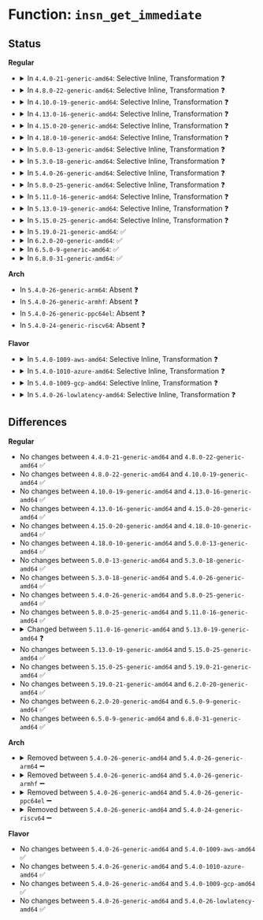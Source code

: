 # Function: <code>insn_get_immediate</code>

## Status
<b>Regular</b>
<ul>
<li>
<details>
<summary>In <code>4.4.0-21-generic-amd64</code>: Selective Inline, Transformation ❓</summary>

```c
void insn_get_immediate(struct insn * insn)
```

```json
{
  "name": "insn_get_immediate",
  "collision_type": "Unique Global",
  "inline_type": "Selective",
  "funcs": [
    {
      "addr": 18446744071583002272,
      "name": "insn_get_immediate",
      "external": true,
      "loc": "arch/x86/lib/insn.c:516",
      "file": "arch/x86/lib/insn.c",
      "inline": "not declared, inlined",
      "caller_inline": [
        "arch/x86/lib/insn.c:insn_get_length"
      ],
      "caller_func": [
        "arch/x86/events/intel/lbr.c:branch_type",
        "arch/x86/lib/insn.c:insn_get_length"
      ]
    }
  ],
  "symbols": [
    {
      "addr": 18446744071583002272,
      "name": "insn_get_immediate.part.8",
      "section": ".text",
      "bind": "STB_LOCAL",
      "size": 759
    },
    {
      "addr": 18446744071583003376,
      "name": "insn_get_immediate",
      "section": ".text",
      "bind": "STB_GLOBAL",
      "size": 23
    }
  ]
}
```
</details>
</li>
<li>
<details>
<summary>In <code>4.8.0-22-generic-amd64</code>: Selective Inline, Transformation ❓</summary>

```c
void insn_get_immediate(struct insn * insn)
```

```json
{
  "name": "insn_get_immediate",
  "collision_type": "Unique Global",
  "inline_type": "Selective",
  "funcs": [
    {
      "addr": 18446744071583293336,
      "name": "insn_get_immediate",
      "external": true,
      "loc": "arch/x86/lib/insn.c:528",
      "file": "arch/x86/lib/insn.c",
      "inline": "not declared, inlined",
      "caller_inline": [
        "arch/x86/lib/insn.c:insn_get_length"
      ],
      "caller_func": [
        "arch/x86/events/intel/lbr.c:branch_type",
        "arch/x86/lib/insn.c:insn_get_length"
      ]
    }
  ],
  "symbols": [
    {
      "addr": 18446744071583292144,
      "name": "insn_get_immediate.part.8",
      "section": ".text",
      "bind": "STB_LOCAL",
      "size": 764
    },
    {
      "addr": 18446744071583293264,
      "name": "insn_get_immediate",
      "section": ".text",
      "bind": "STB_GLOBAL",
      "size": 23
    }
  ]
}
```
</details>
</li>
<li>
<details>
<summary>In <code>4.10.0-19-generic-amd64</code>: Selective Inline, Transformation ❓</summary>

```c
void insn_get_immediate(struct insn * insn)
```

```json
{
  "name": "insn_get_immediate",
  "collision_type": "Unique Global",
  "inline_type": "Selective",
  "funcs": [
    {
      "addr": 18446744071583411992,
      "name": "insn_get_immediate",
      "external": true,
      "loc": "arch/x86/lib/insn.c:528",
      "file": "arch/x86/lib/insn.c",
      "inline": "not declared, inlined",
      "caller_inline": [
        "arch/x86/lib/insn.c:insn_get_length"
      ],
      "caller_func": [
        "arch/x86/events/intel/lbr.c:branch_type",
        "arch/x86/lib/insn.c:insn_get_length"
      ]
    }
  ],
  "symbols": [
    {
      "addr": 18446744071583410800,
      "name": "insn_get_immediate.part.8",
      "section": ".text",
      "bind": "STB_LOCAL",
      "size": 764
    },
    {
      "addr": 18446744071583411920,
      "name": "insn_get_immediate",
      "section": ".text",
      "bind": "STB_GLOBAL",
      "size": 23
    }
  ]
}
```
</details>
</li>
<li>
<details>
<summary>In <code>4.13.0-16-generic-amd64</code>: Selective Inline, Transformation ❓</summary>

```c
void insn_get_immediate(struct insn * insn)
```

```json
{
  "name": "insn_get_immediate",
  "collision_type": "Unique Global",
  "inline_type": "Selective",
  "funcs": [
    {
      "addr": 18446744071588269241,
      "name": "insn_get_immediate",
      "external": true,
      "loc": "arch/x86/lib/insn.c:528",
      "file": "arch/x86/lib/insn.c",
      "inline": "not declared, inlined",
      "caller_inline": [
        "arch/x86/lib/insn.c:insn_get_length"
      ],
      "caller_func": [
        "arch/x86/events/intel/lbr.c:branch_type",
        "arch/x86/lib/insn.c:insn_get_length"
      ]
    }
  ],
  "symbols": [
    {
      "addr": 18446744071588268032,
      "name": "insn_get_immediate.part.8",
      "section": ".text",
      "bind": "STB_LOCAL",
      "size": 762
    },
    {
      "addr": 18446744071588269168,
      "name": "insn_get_immediate",
      "section": ".text",
      "bind": "STB_GLOBAL",
      "size": 24
    }
  ]
}
```
</details>
</li>
<li>
<details>
<summary>In <code>4.15.0-20-generic-amd64</code>: Selective Inline, Transformation ❓</summary>

```c
void insn_get_immediate(struct insn * insn)
```

```json
{
  "name": "insn_get_immediate",
  "collision_type": "Unique Global",
  "inline_type": "Selective",
  "funcs": [
    {
      "addr": 18446744071588824937,
      "name": "insn_get_immediate",
      "external": true,
      "loc": "arch/x86/lib/insn.c:528",
      "file": "arch/x86/lib/insn.c",
      "inline": "not declared, inlined",
      "caller_inline": [
        "arch/x86/lib/insn.c:insn_get_length"
      ],
      "caller_func": [
        "arch/x86/events/intel/lbr.c:branch_type",
        "arch/x86/lib/insn.c:insn_get_length"
      ]
    }
  ],
  "symbols": [
    {
      "addr": 18446744071588823728,
      "name": "insn_get_immediate.part.8",
      "section": ".text",
      "bind": "STB_LOCAL",
      "size": 768
    },
    {
      "addr": 18446744071588824864,
      "name": "insn_get_immediate",
      "section": ".text",
      "bind": "STB_GLOBAL",
      "size": 24
    }
  ]
}
```
</details>
</li>
<li>
<details>
<summary>In <code>4.18.0-10-generic-amd64</code>: Selective Inline, Transformation ❓</summary>

```c
void insn_get_immediate(struct insn * insn)
```

```json
{
  "name": "insn_get_immediate",
  "collision_type": "Unique Global",
  "inline_type": "Selective",
  "funcs": [
    {
      "addr": 18446744071589203095,
      "name": "insn_get_immediate",
      "external": true,
      "loc": "arch/x86/lib/insn.c:528",
      "file": "arch/x86/lib/insn.c",
      "inline": "not declared, inlined",
      "caller_inline": [
        "arch/x86/lib/insn.c:insn_get_length"
      ],
      "caller_func": [
        "arch/x86/events/intel/lbr.c:branch_type",
        "arch/x86/lib/insn.c:insn_get_length"
      ]
    }
  ],
  "symbols": [
    {
      "addr": 18446744071589201888,
      "name": "insn_get_immediate.part.7",
      "section": ".text",
      "bind": "STB_LOCAL",
      "size": 768
    },
    {
      "addr": 18446744071589203024,
      "name": "insn_get_immediate",
      "section": ".text",
      "bind": "STB_GLOBAL",
      "size": 23
    }
  ]
}
```
</details>
</li>
<li>
<details>
<summary>In <code>5.0.0-13-generic-amd64</code>: Selective Inline, Transformation ❓</summary>

```c
void insn_get_immediate(struct insn * insn)
```

```json
{
  "name": "insn_get_immediate",
  "collision_type": "Unique Global",
  "inline_type": "Selective",
  "funcs": [
    {
      "addr": 18446744071589444679,
      "name": "insn_get_immediate",
      "external": true,
      "loc": "arch/x86/lib/insn.c:528",
      "file": "arch/x86/lib/insn.c",
      "inline": "not declared, inlined",
      "caller_inline": [
        "arch/x86/lib/insn.c:insn_get_length"
      ],
      "caller_func": [
        "arch/x86/events/intel/lbr.c:branch_type",
        "arch/x86/lib/insn.c:insn_get_length"
      ]
    }
  ],
  "symbols": [
    {
      "addr": 18446744071589443440,
      "name": "insn_get_immediate.part.7",
      "section": ".text",
      "bind": "STB_LOCAL",
      "size": 787
    },
    {
      "addr": 18446744071589444608,
      "name": "insn_get_immediate",
      "section": ".text",
      "bind": "STB_GLOBAL",
      "size": 23
    }
  ]
}
```
</details>
</li>
<li>
<details>
<summary>In <code>5.3.0-18-generic-amd64</code>: Selective Inline, Transformation ❓</summary>

```c
void insn_get_immediate(struct insn * insn)
```

```json
{
  "name": "insn_get_immediate",
  "collision_type": "Unique Global",
  "inline_type": "Selective",
  "funcs": [
    {
      "addr": 18446744071589902855,
      "name": "insn_get_immediate",
      "external": true,
      "loc": "arch/x86/lib/insn.c:515",
      "file": "arch/x86/lib/insn.c",
      "inline": "not declared, inlined",
      "caller_inline": [
        "arch/x86/lib/insn.c:insn_get_length"
      ],
      "caller_func": [
        "arch/x86/events/intel/lbr.c:branch_type",
        "arch/x86/lib/insn.c:insn_get_length"
      ]
    }
  ],
  "symbols": [
    {
      "addr": 18446744071589901616,
      "name": "insn_get_immediate.part.0",
      "section": ".text",
      "bind": "STB_LOCAL",
      "size": 803
    },
    {
      "addr": 18446744071589902784,
      "name": "insn_get_immediate",
      "section": ".text",
      "bind": "STB_GLOBAL",
      "size": 23
    }
  ]
}
```
</details>
</li>
<li>
<details>
<summary>In <code>5.4.0-26-generic-amd64</code>: Selective Inline, Transformation ❓</summary>

```c
void insn_get_immediate(struct insn * insn)
```

```json
{
  "name": "insn_get_immediate",
  "collision_type": "Unique Global",
  "inline_type": "Selective",
  "funcs": [
    {
      "addr": 18446744071590128839,
      "name": "insn_get_immediate",
      "external": true,
      "loc": "arch/x86/lib/insn.c:515",
      "file": "arch/x86/lib/insn.c",
      "inline": "not declared, inlined",
      "caller_inline": [
        "arch/x86/lib/insn.c:insn_get_length"
      ],
      "caller_func": [
        "arch/x86/events/intel/lbr.c:branch_type",
        "arch/x86/lib/insn.c:insn_get_length"
      ]
    }
  ],
  "symbols": [
    {
      "addr": 18446744071590127600,
      "name": "insn_get_immediate.part.0",
      "section": ".text",
      "bind": "STB_LOCAL",
      "size": 803
    },
    {
      "addr": 18446744071590128768,
      "name": "insn_get_immediate",
      "section": ".text",
      "bind": "STB_GLOBAL",
      "size": 23
    }
  ]
}
```
</details>
</li>
<li>
<details>
<summary>In <code>5.8.0-25-generic-amd64</code>: Selective Inline, Transformation ❓</summary>

```c
void insn_get_immediate(struct insn * insn)
```

```json
{
  "name": "insn_get_immediate",
  "collision_type": "Unique Global",
  "inline_type": "Selective",
  "funcs": [
    {
      "addr": 18446744071585133402,
      "name": "insn_get_immediate",
      "external": true,
      "loc": "arch/x86/lib/insn.c:549",
      "file": "arch/x86/lib/insn.c",
      "inline": "not declared, inlined",
      "caller_inline": [
        "arch/x86/lib/insn.c:insn_get_length"
      ],
      "caller_func": [
        "arch/x86/events/intel/lbr.c:branch_type",
        "arch/x86/lib/insn.c:insn_get_length"
      ]
    }
  ],
  "symbols": [
    {
      "addr": 18446744071585132080,
      "name": "insn_get_immediate.part.0",
      "section": ".text",
      "bind": "STB_LOCAL",
      "size": 806
    },
    {
      "addr": 18446744071585133328,
      "name": "insn_get_immediate",
      "section": ".text",
      "bind": "STB_GLOBAL",
      "size": 23
    }
  ]
}
```
</details>
</li>
<li>
<details>
<summary>In <code>5.11.0-16-generic-amd64</code>: Selective Inline, Transformation ❓</summary>

```c
void insn_get_immediate(struct insn * insn)
```

```json
{
  "name": "insn_get_immediate",
  "collision_type": "Unique Global",
  "inline_type": "Selective",
  "funcs": [
    {
      "addr": 18446744071585284906,
      "name": "insn_get_immediate",
      "external": true,
      "loc": "arch/x86/lib/insn.c:549",
      "file": "arch/x86/lib/insn.c",
      "inline": "not declared, inlined",
      "caller_inline": [
        "arch/x86/lib/insn.c:insn_get_length"
      ],
      "caller_func": [
        "arch/x86/events/intel/lbr.c:branch_type",
        "arch/x86/lib/insn.c:insn_get_length"
      ]
    }
  ],
  "symbols": [
    {
      "addr": 18446744071585283584,
      "name": "insn_get_immediate.part.0",
      "section": ".text",
      "bind": "STB_LOCAL",
      "size": 806
    },
    {
      "addr": 18446744071585284832,
      "name": "insn_get_immediate",
      "section": ".text",
      "bind": "STB_GLOBAL",
      "size": 23
    }
  ]
}
```
</details>
</li>
<li>
<details>
<summary>In <code>5.13.0-19-generic-amd64</code>: Selective Inline, Transformation ❓</summary>

```c
int insn_get_immediate(struct insn * insn)
```

```json
{
  "name": "insn_get_immediate",
  "collision_type": "Unique Global",
  "inline_type": "Selective",
  "funcs": [
    {
      "addr": 18446744071585168635,
      "name": "insn_get_immediate",
      "external": true,
      "loc": "arch/x86/lib/insn.c:623",
      "file": "arch/x86/lib/insn.c",
      "inline": "not declared, inlined",
      "caller_inline": [
        "arch/x86/lib/insn.c:insn_decode"
      ],
      "caller_func": [
        "arch/x86/events/intel/lbr.c:branch_type",
        "arch/x86/lib/insn.c:insn_decode"
      ]
    }
  ],
  "symbols": [
    {
      "addr": 18446744071585165328,
      "name": "insn_get_immediate.part.0",
      "section": ".text",
      "bind": "STB_LOCAL",
      "size": 820
    },
    {
      "addr": 18446744071585168304,
      "name": "insn_get_immediate",
      "section": ".text",
      "bind": "STB_GLOBAL",
      "size": 59
    }
  ]
}
```
</details>
</li>
<li>
<details>
<summary>In <code>5.15.0-25-generic-amd64</code>: Selective Inline, Transformation ❓</summary>

```c
int insn_get_immediate(struct insn * insn)
```

```json
{
  "name": "insn_get_immediate",
  "collision_type": "Unique Global",
  "inline_type": "Selective",
  "funcs": [
    {
      "addr": 18446744071585622331,
      "name": "insn_get_immediate",
      "external": true,
      "loc": "arch/x86/lib/insn.c:624",
      "file": "arch/x86/lib/insn.c",
      "inline": "not declared, inlined",
      "caller_inline": [
        "arch/x86/lib/insn.c:insn_decode"
      ],
      "caller_func": [
        "arch/x86/events/intel/lbr.c:branch_type",
        "arch/x86/lib/insn.c:insn_decode"
      ]
    }
  ],
  "symbols": [
    {
      "addr": 18446744071585618720,
      "name": "insn_get_immediate.part.0",
      "section": ".text",
      "bind": "STB_LOCAL",
      "size": 820
    },
    {
      "addr": 18446744071585622000,
      "name": "insn_get_immediate",
      "section": ".text",
      "bind": "STB_GLOBAL",
      "size": 59
    }
  ]
}
```
</details>
</li>
<li>
<details>
<summary>In <code>5.19.0-21-generic-amd64</code>: ✅</summary>

```c
int insn_get_immediate(struct insn * insn)
```

```json
{
  "name": "insn_get_immediate",
  "collision_type": "Unique Global",
  "inline_type": "No",
  "funcs": [
    {
      "addr": 18446744071586780096,
      "name": "insn_get_immediate",
      "external": true,
      "loc": "arch/x86/lib/insn.c:624",
      "file": "arch/x86/lib/insn.c",
      "inline": "seen, unknown",
      "caller_inline": [],
      "caller_func": [
        "arch/x86/events/intel/lbr.c:branch_type",
        "arch/x86/lib/insn.c:insn_decode"
      ]
    }
  ],
  "symbols": [
    {
      "addr": 18446744071586780096,
      "name": "insn_get_immediate",
      "section": ".text",
      "bind": "STB_GLOBAL",
      "size": 879
    }
  ]
}
```
</details>
</li>
<li>
<details>
<summary>In <code>6.2.0-20-generic-amd64</code>: ✅</summary>

```c
int insn_get_immediate(struct insn * insn)
```

```json
{
  "name": "insn_get_immediate",
  "collision_type": "Unique Global",
  "inline_type": "No",
  "funcs": [
    {
      "addr": 18446744071595946096,
      "name": "insn_get_immediate",
      "external": true,
      "loc": "arch/x86/lib/insn.c:624",
      "file": "arch/x86/lib/insn.c",
      "inline": "seen, unknown",
      "caller_inline": [],
      "caller_func": [
        "arch/x86/events/utils.c:decode_branch_type",
        "arch/x86/lib/insn.c:insn_decode"
      ]
    }
  ],
  "symbols": [
    {
      "addr": 18446744071595946096,
      "name": "insn_get_immediate",
      "section": ".text",
      "bind": "STB_GLOBAL",
      "size": 879
    }
  ]
}
```
</details>
</li>
<li>
<details>
<summary>In <code>6.5.0-9-generic-amd64</code>: ✅</summary>

```c
int insn_get_immediate(struct insn * insn)
```

```json
{
  "name": "insn_get_immediate",
  "collision_type": "Unique Global",
  "inline_type": "No",
  "funcs": [
    {
      "addr": 18446744071596464368,
      "name": "insn_get_immediate",
      "external": true,
      "loc": "arch/x86/lib/insn.c:624",
      "file": "arch/x86/lib/insn.c",
      "inline": "seen, unknown",
      "caller_inline": [],
      "caller_func": [
        "arch/x86/events/utils.c:decode_branch_type",
        "arch/x86/lib/insn.c:insn_decode"
      ]
    }
  ],
  "symbols": [
    {
      "addr": 18446744071596464368,
      "name": "insn_get_immediate",
      "section": ".text",
      "bind": "STB_GLOBAL",
      "size": 875
    }
  ]
}
```
</details>
</li>
<li>
<details>
<summary>In <code>6.8.0-31-generic-amd64</code>: ✅</summary>

```c
int insn_get_immediate(struct insn * insn)
```

```json
{
  "name": "insn_get_immediate",
  "collision_type": "Unique Global",
  "inline_type": "No",
  "funcs": [
    {
      "addr": 18446744071597359376,
      "name": "insn_get_immediate",
      "external": true,
      "loc": "arch/x86/lib/insn.c:624",
      "file": "arch/x86/lib/insn.c",
      "inline": "seen, unknown",
      "caller_inline": [],
      "caller_func": [
        "arch/x86/events/utils.c:decode_branch_type",
        "arch/x86/lib/insn.c:insn_decode"
      ]
    }
  ],
  "symbols": [
    {
      "addr": 18446744071597359376,
      "name": "insn_get_immediate",
      "section": ".text",
      "bind": "STB_GLOBAL",
      "size": 875
    }
  ]
}
```
</details>
</li>
</ul>
<b>Arch</b>
<ul>
<li>
In <code>5.4.0-26-generic-arm64</code>: Absent ❓
</li>
<li>
In <code>5.4.0-26-generic-armhf</code>: Absent ❓
</li>
<li>
In <code>5.4.0-26-generic-ppc64el</code>: Absent ❓
</li>
<li>
In <code>5.4.0-24-generic-riscv64</code>: Absent ❓
</li>
</ul>
<b>Flavor</b>
<ul>
<li>
<details>
<summary>In <code>5.4.0-1009-aws-amd64</code>: Selective Inline, Transformation ❓</summary>

```c
void insn_get_immediate(struct insn * insn)
```

```json
{
  "name": "insn_get_immediate",
  "collision_type": "Unique Global",
  "inline_type": "Selective",
  "funcs": [
    {
      "addr": 18446744071589731095,
      "name": "insn_get_immediate",
      "external": true,
      "loc": "arch/x86/lib/insn.c:515",
      "file": "arch/x86/lib/insn.c",
      "inline": "not declared, inlined",
      "caller_inline": [
        "arch/x86/lib/insn.c:insn_get_length"
      ],
      "caller_func": [
        "arch/x86/events/intel/lbr.c:branch_type",
        "arch/x86/lib/insn.c:insn_get_length"
      ]
    }
  ],
  "symbols": [
    {
      "addr": 18446744071589729856,
      "name": "insn_get_immediate.part.0",
      "section": ".text",
      "bind": "STB_LOCAL",
      "size": 803
    },
    {
      "addr": 18446744071589731024,
      "name": "insn_get_immediate",
      "section": ".text",
      "bind": "STB_GLOBAL",
      "size": 23
    }
  ]
}
```
</details>
</li>
<li>
<details>
<summary>In <code>5.4.0-1010-azure-amd64</code>: Selective Inline, Transformation ❓</summary>

```c
void insn_get_immediate(struct insn * insn)
```

```json
{
  "name": "insn_get_immediate",
  "collision_type": "Unique Global",
  "inline_type": "Selective",
  "funcs": [
    {
      "addr": 18446744071589456775,
      "name": "insn_get_immediate",
      "external": true,
      "loc": "arch/x86/lib/insn.c:515",
      "file": "arch/x86/lib/insn.c",
      "inline": "not declared, inlined",
      "caller_inline": [
        "arch/x86/lib/insn.c:insn_get_length"
      ],
      "caller_func": [
        "arch/x86/events/intel/lbr.c:branch_type",
        "arch/x86/lib/insn.c:insn_get_length"
      ]
    }
  ],
  "symbols": [
    {
      "addr": 18446744071589455536,
      "name": "insn_get_immediate.part.0",
      "section": ".text",
      "bind": "STB_LOCAL",
      "size": 803
    },
    {
      "addr": 18446744071589456704,
      "name": "insn_get_immediate",
      "section": ".text",
      "bind": "STB_GLOBAL",
      "size": 23
    }
  ]
}
```
</details>
</li>
<li>
<details>
<summary>In <code>5.4.0-1009-gcp-amd64</code>: Selective Inline, Transformation ❓</summary>

```c
void insn_get_immediate(struct insn * insn)
```

```json
{
  "name": "insn_get_immediate",
  "collision_type": "Unique Global",
  "inline_type": "Selective",
  "funcs": [
    {
      "addr": 18446744071590174471,
      "name": "insn_get_immediate",
      "external": true,
      "loc": "arch/x86/lib/insn.c:515",
      "file": "arch/x86/lib/insn.c",
      "inline": "not declared, inlined",
      "caller_inline": [
        "arch/x86/lib/insn.c:insn_get_length"
      ],
      "caller_func": [
        "arch/x86/events/intel/lbr.c:branch_type",
        "arch/x86/lib/insn.c:insn_get_length"
      ]
    }
  ],
  "symbols": [
    {
      "addr": 18446744071590173232,
      "name": "insn_get_immediate.part.0",
      "section": ".text",
      "bind": "STB_LOCAL",
      "size": 803
    },
    {
      "addr": 18446744071590174400,
      "name": "insn_get_immediate",
      "section": ".text",
      "bind": "STB_GLOBAL",
      "size": 23
    }
  ]
}
```
</details>
</li>
<li>
<details>
<summary>In <code>5.4.0-26-lowlatency-amd64</code>: Selective Inline, Transformation ❓</summary>

```c
void insn_get_immediate(struct insn * insn)
```

```json
{
  "name": "insn_get_immediate",
  "collision_type": "Unique Global",
  "inline_type": "Selective",
  "funcs": [
    {
      "addr": 18446744071590224919,
      "name": "insn_get_immediate",
      "external": true,
      "loc": "arch/x86/lib/insn.c:515",
      "file": "arch/x86/lib/insn.c",
      "inline": "not declared, inlined",
      "caller_inline": [
        "arch/x86/lib/insn.c:insn_get_length"
      ],
      "caller_func": [
        "arch/x86/events/intel/lbr.c:branch_type",
        "arch/x86/lib/insn.c:insn_get_length"
      ]
    }
  ],
  "symbols": [
    {
      "addr": 18446744071590223680,
      "name": "insn_get_immediate.part.0",
      "section": ".text",
      "bind": "STB_LOCAL",
      "size": 803
    },
    {
      "addr": 18446744071590224848,
      "name": "insn_get_immediate",
      "section": ".text",
      "bind": "STB_GLOBAL",
      "size": 23
    }
  ]
}
```
</details>
</li>
</ul>

## Differences
<b>Regular</b>
<ul>
<li>
No changes between <code>4.4.0-21-generic-amd64</code> and <code>4.8.0-22-generic-amd64</code> ✅
</li>
<li>
No changes between <code>4.8.0-22-generic-amd64</code> and <code>4.10.0-19-generic-amd64</code> ✅
</li>
<li>
No changes between <code>4.10.0-19-generic-amd64</code> and <code>4.13.0-16-generic-amd64</code> ✅
</li>
<li>
No changes between <code>4.13.0-16-generic-amd64</code> and <code>4.15.0-20-generic-amd64</code> ✅
</li>
<li>
No changes between <code>4.15.0-20-generic-amd64</code> and <code>4.18.0-10-generic-amd64</code> ✅
</li>
<li>
No changes between <code>4.18.0-10-generic-amd64</code> and <code>5.0.0-13-generic-amd64</code> ✅
</li>
<li>
No changes between <code>5.0.0-13-generic-amd64</code> and <code>5.3.0-18-generic-amd64</code> ✅
</li>
<li>
No changes between <code>5.3.0-18-generic-amd64</code> and <code>5.4.0-26-generic-amd64</code> ✅
</li>
<li>
No changes between <code>5.4.0-26-generic-amd64</code> and <code>5.8.0-25-generic-amd64</code> ✅
</li>
<li>
No changes between <code>5.8.0-25-generic-amd64</code> and <code>5.11.0-16-generic-amd64</code> ✅
</li>
<li>
<details>
<summary>Changed between <code>5.11.0-16-generic-amd64</code> and <code>5.13.0-19-generic-amd64</code> ❓</summary>
<ul>
<li>
<b>Return type changed. </b>
<code>void</code> ➡️ <code>int</code>
</li>
</ul>
</details>
</li>
<li>
No changes between <code>5.13.0-19-generic-amd64</code> and <code>5.15.0-25-generic-amd64</code> ✅
</li>
<li>
No changes between <code>5.15.0-25-generic-amd64</code> and <code>5.19.0-21-generic-amd64</code> ✅
</li>
<li>
No changes between <code>5.19.0-21-generic-amd64</code> and <code>6.2.0-20-generic-amd64</code> ✅
</li>
<li>
No changes between <code>6.2.0-20-generic-amd64</code> and <code>6.5.0-9-generic-amd64</code> ✅
</li>
<li>
No changes between <code>6.5.0-9-generic-amd64</code> and <code>6.8.0-31-generic-amd64</code> ✅
</li>
</ul>
<b>Arch</b>
<ul>
<li>
<details>
<summary>Removed between <code>5.4.0-26-generic-amd64</code> and <code>5.4.0-26-generic-arm64</code> ➖</summary>

```c
void insn_get_immediate(struct insn * insn)
```
</details>
</li>
<li>
<details>
<summary>Removed between <code>5.4.0-26-generic-amd64</code> and <code>5.4.0-26-generic-armhf</code> ➖</summary>

```c
void insn_get_immediate(struct insn * insn)
```
</details>
</li>
<li>
<details>
<summary>Removed between <code>5.4.0-26-generic-amd64</code> and <code>5.4.0-26-generic-ppc64el</code> ➖</summary>

```c
void insn_get_immediate(struct insn * insn)
```
</details>
</li>
<li>
<details>
<summary>Removed between <code>5.4.0-26-generic-amd64</code> and <code>5.4.0-24-generic-riscv64</code> ➖</summary>

```c
void insn_get_immediate(struct insn * insn)
```
</details>
</li>
</ul>
<b>Flavor</b>
<ul>
<li>
No changes between <code>5.4.0-26-generic-amd64</code> and <code>5.4.0-1009-aws-amd64</code> ✅
</li>
<li>
No changes between <code>5.4.0-26-generic-amd64</code> and <code>5.4.0-1010-azure-amd64</code> ✅
</li>
<li>
No changes between <code>5.4.0-26-generic-amd64</code> and <code>5.4.0-1009-gcp-amd64</code> ✅
</li>
<li>
No changes between <code>5.4.0-26-generic-amd64</code> and <code>5.4.0-26-lowlatency-amd64</code> ✅
</li>
</ul>

